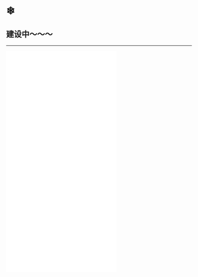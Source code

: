 # ❄
## 建设中～～～
***
<iframe src="//player.bilibili.com/player.html?isOutside=true&aid=80433022&bvid=BV1GJ411x7h7&cid=137649199&p=1" scrolling="no" border="0" frameborder="no" framespacing="0" height=600 width=device-width allowfullscreen="true"></iframe>
